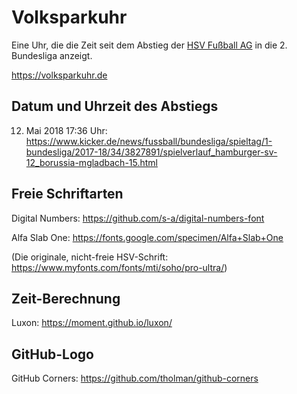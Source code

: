 # Volksparkuhr

Eine Uhr, die die Zeit seit dem Abstieg der [HSV Fußball AG](https://www.hsv.de/de/unser-hsv/ueber-den-hsv/hsv-fussball-ag/) in die 2. Bundesliga anzeigt.

https://volksparkuhr.de

## Datum und Uhrzeit des Abstiegs

12. Mai 2018 17:36 Uhr: https://www.kicker.de/news/fussball/bundesliga/spieltag/1-bundesliga/2017-18/34/3827891/spielverlauf_hamburger-sv-12_borussia-mgladbach-15.html

## Freie Schriftarten

Digital Numbers: https://github.com/s-a/digital-numbers-font

Alfa Slab One: https://fonts.google.com/specimen/Alfa+Slab+One

(Die originale, nicht-freie HSV-Schrift: https://www.myfonts.com/fonts/mti/soho/pro-ultra/)

## Zeit-Berechnung

Luxon: https://moment.github.io/luxon/

## GitHub-Logo  

GitHub Corners: https://github.com/tholman/github-corners
